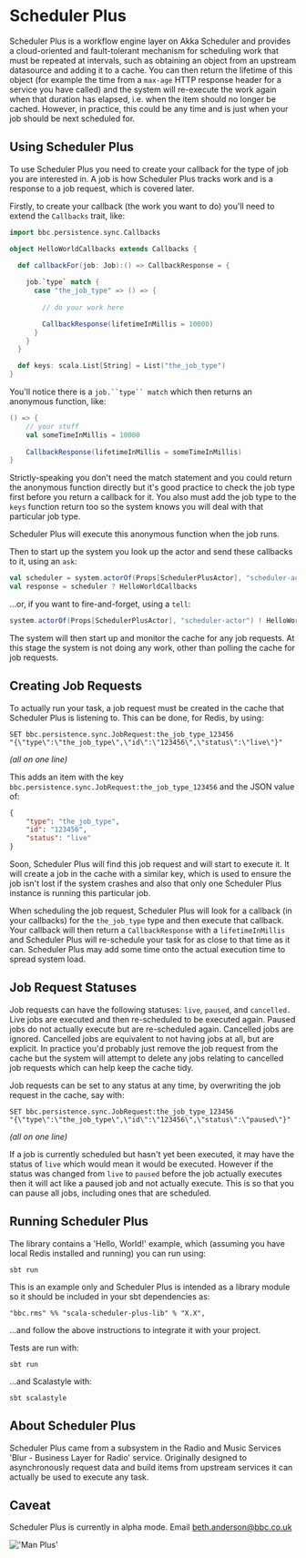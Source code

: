 # Scheduler Plus

Scheduler Plus is a workflow engine layer on Akka Scheduler and provides 
a cloud-oriented and fault-tolerant mechanism for scheduling work that 
must be repeated at intervals, such as obtaining an object from an 
upstream datasource and adding it to a cache. You can then return the 
lifetime of this object (for example the time from a `max-age` HTTP 
response header for a service you have called) and the system will 
re-execute the work again when that duration has elapsed, i.e. when 
the item should no longer be cached. However, in practice, this could
be any time and is just when your job should be next scheduled for.

## Using Scheduler Plus

To use Scheduler Plus you need to create your callback for the type of
job you are interested in. A job is how Scheduler Plus tracks work and 
is a response to a job request, which is covered later.
 
Firstly, to create your callback (the work you want to do) you'll need 
to extend the `Callbacks` trait, like:

```scala
import bbc.persistence.sync.Callbacks

object HelloWorldCallbacks extends Callbacks {
  
  def callbackFor(job: Job):() => CallbackResponse = {

    job.`type` match {
      case "the_job_type" => () => {
        
        // do your work here

        CallbackResponse(lifetimeInMillis = 10000)
      }
    }
  }

  def keys: scala.List[String] = List("the_job_type")
}
```

You'll notice there is a `job.``type`` match` which then returns an 
anonymous function, like:

```scala
() => {
    // your stuff
    val someTimeInMillis = 10000
    
    CallbackResponse(lifetimeInMillis = someTimeInMillis)
}
```

Strictly-speaking you don't need the match statement and you could 
return the anonymous function directly but it's good practice to check 
the job type first before you return a callback for it. You also must
add the job type to the `keys` function return too so the system knows
you will deal with that particular job type. 

Scheduler Plus will execute this anonymous function when the job runs.

Then to start up the system you look up the actor and send these 
callbacks to it, using an `ask`:

```scala
val scheduler = system.actorOf(Props[SchedulerPlusActor], "scheduler-actor")
val response = scheduler ? HelloWorldCallbacks
```

...or, if you want to fire-and-forget, using a `tell`:

```scala
system.actorOf(Props[SchedulerPlusActor], "scheduler-actor") ! HelloWorldCallbacks
```

The system will then start up and monitor the cache for any job requests. 
At this stage the system is not doing any work, other than polling the 
cache for job requests.

## Creating Job Requests

To actually run your task, a job request must be created in the cache 
that Scheduler Plus is listening to. This can be done, for Redis, by 
using:

```
SET bbc.persistence.sync.JobRequest:the_job_type_123456 
"{\"type\":\"the_job_type\",\"id\":\"123456\",\"status\":\"live\"}"
```
_(all on one line)_

This adds an item with the key `bbc.persistence.sync.JobRequest:the_job_type_123456` 
and the JSON value of:

```json
{
	"type": "the_job_type",
	"id": "123456",
	"status": "live"
}
```

Soon, Scheduler Plus will find this job request and will start to 
execute it. It will create a job in the cache with a similar key, which 
is used to ensure the job isn't lost if the system crashes and also that 
only one Scheduler Plus instance is running this particular job. 

When scheduling the job request, Scheduler Plus will look for a callback 
(in your callbacks) for the `the_job_type` type and then execute that 
callback. Your callback will then return a `CallbackResponse` with a 
`lifetimeInMillis` and Scheduler Plus will re-schedule your task for as 
close to that time as it can. Scheduler Plus may add some time onto the 
actual execution time to spread system load.

## Job Request Statuses

Job requests can have the following statuses: `live`, `paused`, and 
`cancelled.` Live jobs are executed and then re-scheduled to be executed 
again. Paused jobs do not actually execute but are re-scheduled again. 
Cancelled jobs are ignored. Cancelled jobs are equivalent to not having 
jobs at all, but are explicit. In practice you'd probably just remove 
the job request from the cache but the system will attempt to delete any 
jobs relating to cancelled job requests which can help keep the cache tidy.

Job requests can be set to any status at any time, by overwriting the 
job request in the cache, say with:

```
SET bbc.persistence.sync.JobRequest:the_job_type_123456 
"{\"type\":\"the_job_type\",\"id\":\"123456\",\"status\":\"paused\"}"
```
_(all on one line)_

If a job is currently scheduled but hasn't yet been executed, it may 
have the status of `live` which would mean it would be executed. However 
if the status was changed from `live` to `paused` before the job 
actually executes then it will act like a paused job and not actually 
execute. This is so that you can pause all jobs, including ones that are 
scheduled.

## Running Scheduler Plus

The library contains a 'Hello, World!' example, which (assuming you have 
local Redis installed and running) you can run using:

```
sbt run
```

This is an example only and Scheduler Plus is intended as a library 
module so it should be included in your sbt dependencies as:

```
"bbc.rms" %% "scala-scheduler-plus-lib" % "X.X",
```

...and follow the above instructions to integrate it with your project.

Tests are run with:

```
sbt run
```

...and Scalastyle with:

```
sbt scalastyle
```

## About Scheduler Plus

Scheduler Plus came from a subsystem in the Radio and Music Services 
'Blur - Business Layer for Radio' service. Originally designed to 
asynchronously request data and build items from upstream services it 
can actually be used to execute any task.  

## Caveat 

Scheduler Plus is currently in alpha mode. Email beth.anderson@bbc.co.uk

![&#039;Man Plus&#039;](http://i.imgur.com/IrJFFJ4.jpg)
